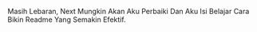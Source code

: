 Masih Lebaran, Next Mungkin Akan Aku Perbaiki Dan Aku Isi Belajar Cara Bikin Readme Yang Semakin Efektif.